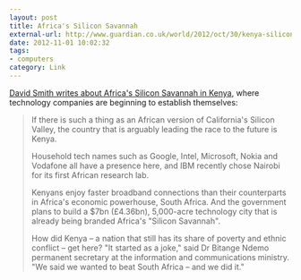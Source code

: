 ```yaml
---
layout: post
title: Africa's Silicon Savannah
external-url: http://www.guardian.co.uk/world/2012/oct/30/kenya-silicon-savannah-digital-technology?CMP=twt_gu
date: 2012-11-01 10:02:32
tags:
- computers
category: Link
---
```

[David Smith writes about Africa's Silicon Savannah in Kenya](http://www.guardian.co.uk/world/2012/oct/30/kenya-silicon-savannah-digital-technology?CMP=twt_gu), where technology companies are beginning to establish themselves:

> If there is such a thing as an African version of California's Silicon Valley, the country that is arguably leading the race to the future is Kenya.
> 
> Household tech names such as Google, Intel, Microsoft, Nokia and Vodafone all have a presence here, and IBM recently chose Nairobi for its first African research lab.
> 
> Kenyans enjoy faster broadband connections than their counterparts in Africa's economic powerhouse, South Africa. And the government plans to build a $7bn (£4.36bn), 5,000-acre technology city that is already being branded Africa's "Silicon Savannah".
> 
> How did Kenya – a nation that still has its share of poverty and ethnic conflict – get here? "It started as a joke," said Dr Bitange Ndemo permanent secretary at the information and communications ministry. "We said we wanted to beat South Africa – and we did it."
